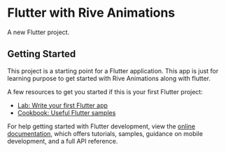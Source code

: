 # Flutter with Rive Animations 

A new Flutter project.

## Getting Started

This project is a starting point for a Flutter application.
This app is just for learning purpose to get started with Rive Animations along with flutter.

A few resources to get you started if this is your first Flutter project:

- [Lab: Write your first Flutter app](https://docs.flutter.dev/get-started/codelab)
- [Cookbook: Useful Flutter samples](https://docs.flutter.dev/cookbook)

For help getting started with Flutter development, view the
[online documentation](https://docs.flutter.dev/), which offers tutorials,
samples, guidance on mobile development, and a full API reference.
